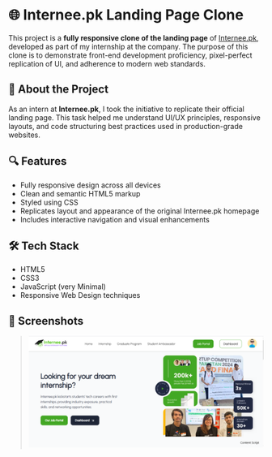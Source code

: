 # 🌐 Internee.pk Landing Page Clone

This project is a **fully responsive clone of the landing page** of [Internee.pk](https://internee.pk), developed as part of my internship at the company. The purpose of this clone is to demonstrate front-end development proficiency, pixel-perfect replication of UI, and adherence to modern web standards.

## 🚀 About the Project

As an intern at **Internee.pk**, I took the initiative to replicate their official landing page. This task helped me understand UI/UX principles, responsive layouts, and code structuring best practices used in production-grade websites.

## 🔍 Features

- Fully responsive design across all devices
- Clean and semantic HTML5 markup
- Styled using CSS 
- Replicates layout and appearance of the original Internee.pk homepage
- Includes interactive navigation and visual enhancements

## 🛠️ Tech Stack

- HTML5  
- CSS3
- JavaScript (very Minimal)  
- Responsive Web Design techniques

## 📸 Screenshots

> ![Homepage Screenshot](./assets/screenshots/homepage.png)
